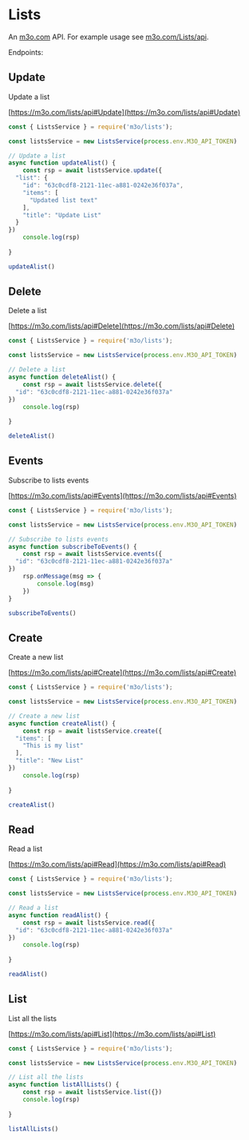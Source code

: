 # Lists

An [m3o.com](https://m3o.com) API. For example usage see [m3o.com/Lists/api](https://m3o.com/Lists/api).

Endpoints:

## Update

Update a list


[https://m3o.com/lists/api#Update](https://m3o.com/lists/api#Update)

```js
const { ListsService } = require('m3o/lists');

const listsService = new ListsService(process.env.M3O_API_TOKEN)

// Update a list
async function updateAlist() {
	const rsp = await listsService.update({
  "list": {
    "id": "63c0cdf8-2121-11ec-a881-0242e36f037a",
    "items": [
      "Updated list text"
    ],
    "title": "Update List"
  }
})
	console.log(rsp)
	
}

updateAlist()
```
## Delete

Delete a list


[https://m3o.com/lists/api#Delete](https://m3o.com/lists/api#Delete)

```js
const { ListsService } = require('m3o/lists');

const listsService = new ListsService(process.env.M3O_API_TOKEN)

// Delete a list
async function deleteAlist() {
	const rsp = await listsService.delete({
  "id": "63c0cdf8-2121-11ec-a881-0242e36f037a"
})
	console.log(rsp)
	
}

deleteAlist()
```
## Events

Subscribe to lists events


[https://m3o.com/lists/api#Events](https://m3o.com/lists/api#Events)

```js
const { ListsService } = require('m3o/lists');

const listsService = new ListsService(process.env.M3O_API_TOKEN)

// Subscribe to lists events
async function subscribeToEvents() {
	const rsp = await listsService.events({
  "id": "63c0cdf8-2121-11ec-a881-0242e36f037a"
})
	rsp.onMessage(msg => {
		console.log(msg)
	})
}

subscribeToEvents()
```
## Create

Create a new list


[https://m3o.com/lists/api#Create](https://m3o.com/lists/api#Create)

```js
const { ListsService } = require('m3o/lists');

const listsService = new ListsService(process.env.M3O_API_TOKEN)

// Create a new list
async function createAlist() {
	const rsp = await listsService.create({
  "items": [
    "This is my list"
  ],
  "title": "New List"
})
	console.log(rsp)
	
}

createAlist()
```
## Read

Read a list


[https://m3o.com/lists/api#Read](https://m3o.com/lists/api#Read)

```js
const { ListsService } = require('m3o/lists');

const listsService = new ListsService(process.env.M3O_API_TOKEN)

// Read a list
async function readAlist() {
	const rsp = await listsService.read({
  "id": "63c0cdf8-2121-11ec-a881-0242e36f037a"
})
	console.log(rsp)
	
}

readAlist()
```
## List

List all the lists


[https://m3o.com/lists/api#List](https://m3o.com/lists/api#List)

```js
const { ListsService } = require('m3o/lists');

const listsService = new ListsService(process.env.M3O_API_TOKEN)

// List all the lists
async function listAllLists() {
	const rsp = await listsService.list({})
	console.log(rsp)
	
}

listAllLists()
```
